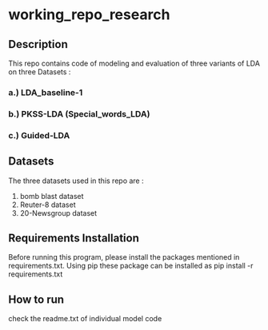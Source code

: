 # working_repo_research
## Description
This repo contains code of modeling and evaluation of three variants of LDA on three Datasets :
  ### a.) LDA_baseline-1
  ### b.) PKSS-LDA (Special_words_LDA)
  ### c.) Guided-LDA 
  
## Datasets  
The three datasets used in this repo are : 
1) bomb blast dataset
2) Reuter-8 dataset
3) 20-Newsgroup dataset

## Requirements Installation
Before running this program, please install the packages mentioned in requirements.txt. Using pip these package can be installed as 
pip install -r requirements.txt

## How to run 
check the readme.txt of individual model code

